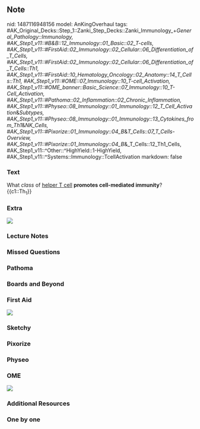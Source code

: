 ## Note
nid: 1487116948156
model: AnKingOverhaul
tags: #AK_Original_Decks::Step_1::Zanki_Step_Decks::Zanki_Immunology_+_General_Pathology::Immunology, #AK_Step1_v11::#B&B::12_Immunology::01_Basic::02_T-cells, #AK_Step1_v11::#FirstAid::02_Immunology::02_Cellular::06_Differentiation_of_T_Cells, #AK_Step1_v11::#FirstAid::02_Immunology::02_Cellular::06_Differentiation_of_T_Cells::Th1, #AK_Step1_v11::#FirstAid::10_Hematology_Oncology::02_Anatomy::14_T_Cells::Th1, #AK_Step1_v11::#OME::07_Immunology::10_T-cell_Activation, #AK_Step1_v11::#OME_banner::Basic_Science::07_Immunology::10_T-Cell_Activation, #AK_Step1_v11::#Pathoma::02_Inflammation::02_Chronic_Inflammation, #AK_Step1_v11::#Physeo::08_Immunology::01_Immunology::12_T_Cell_Activation_&_Subtypes, #AK_Step1_v11::#Physeo::08_Immunology::01_Immunology::13_Cytokines_from_Th1_&_NK_Cells, #AK_Step1_v11::#Pixorize::01_Immunology::04_B_&_T_Cells::07_T_Cells_-_Overview, #AK_Step1_v11::#Pixorize::01_Immunology::04_B_&_T_Cells::12_Th1_Cells, #AK_Step1_v11::^Other::^HighYield::1-HighYield, #AK_Step1_v11::^Systems::Immunology::TcellActivation
markdown: false

### Text
<div>
  <div>
    <div>
      <div>
        <div>
          What <i>class</i> of <u>helper T cell</u> <b>promotes
          cell-mediated immunity</b>?
        </div>
        <div>
          {{c1::Th<sub>1</sub>}}
        </div>
      </div>
    </div>
  </div>
</div>

### Extra
<img src="Helper%20T-cell%20differentiation_1606536512076.png">

### Lecture Notes


### Missed Questions


### Pathoma


### Boards and Beyond


### First Aid
<img src="tmpwwng4cg_.png">

### Sketchy


### Pixorize


### Physeo


### OME
<div class="ome-widget">
  <a href=
  "https://onlinemeded.org/spa/immunology/t-cell-activation/acquire?ref=anki">
  <img src="_OME_AnkiFlashcards_Lesson_2.png"></a>
</div>

### Additional Resources


### One by one

